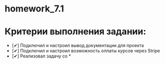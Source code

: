 # homework_7.1
# Критерии выполнения задании:

- [✔] Подключил и настроил вывод документации для проекта
- [✔] Подключил и настроил возможность оплаты курсов через Stripe
- [✔] Реализовал задачу со *